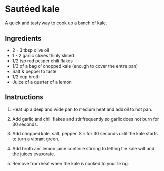 # Sautéed kale

A quick and tasty way to cook up a bunch of kale. 


## Ingredients

- 2 - 3 tbsp olive oil
- 1 - 2 garlic cloves thinly sliced
- 1/2 tsp red pepper chili flakes
- 1/3 of a bag of chopped kale (enough to cover the entire pan)
- Salt & pepper to taste 
- 1/2 cup broth
- Juice of a quarter of a lemon


## Instructions

1. Heat up a deep and wide pan to medium heat and add oil to hot pan.

2. Add garlic and chili flakes and stir frequently so garlic does not burn for 30 seconds.

3. Add chopped kale, salt, pepper. Stir for 30 seconds until the kale starts to turn a vibrant green.

4. Add broth and lemon juice continue stirring to letting the kale wilt and the juices evaporate.

5. Remove from heat when the kale is cooked to your liking.